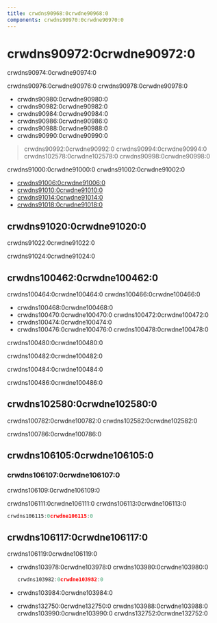 ```yaml
---
title: crwdns90968:0crwdne90968:0
components: crwdns90970:0crwdne90970:0
---
```


# crwdns90972:0crwdne90972:0

<p class="description">crwdns90974:0crwdne90974:0</p>

crwdns90976:0crwdne90976:0 crwdns90978:0crwdne90978:0

- crwdns90980:0crwdne90980:0
- crwdns90982:0crwdne90982:0
- crwdns90984:0crwdne90984:0
- crwdns90986:0crwdne90986:0
- crwdns90988:0crwdne90988:0
- crwdns90990:0crwdne90990:0

> crwdns90992:0crwdne90992:0 crwdns90994:0crwdne90994:0 crwdns102578:0crwdne102578:0 crwdns90998:0crwdne90998:0

crwdns91000:0crwdne91000:0 crwdns91002:0crwdne91002:0

- [crwdns91006:0crwdne91006:0](crwdns91004:0crwdne91004:0)
- [crwdns91010:0crwdne91010:0](crwdns91008:0crwdne91008:0)
- [crwdns91014:0crwdne91014:0](crwdns91012:0crwdne91012:0)
- [crwdns91018:0crwdne91018:0](crwdns91016:0crwdne91016:0)

## crwdns91020:0crwdne91020:0

crwdns91022:0crwdne91022:0

crwdns91024:0crwdne91024:0

## crwdns100462:0crwdne100462:0

crwdns100464:0crwdne100464:0 crwdns100466:0crwdne100466:0

- crwdns100468:0crwdne100468:0
- crwdns100470:0crwdne100470:0 crwdns100472:0crwdne100472:0
- crwdns100474:0crwdne100474:0
- crwdns100476:0crwdne100476:0 crwdns100478:0crwdne100478:0

crwdns100480:0crwdne100480:0

crwdns100482:0crwdne100482:0

crwdns100484:0crwdne100484:0

crwdns100486:0crwdne100486:0

## crwdns102580:0crwdne102580:0

crwdns100782:0crwdne100782:0 crwdns102582:0crwdne102582:0

crwdns100786:0crwdne100786:0

## crwdns106105:0crwdne106105:0

### crwdns106107:0crwdne106107:0

crwdns106109:0crwdne106109:0

crwdns106111:0crwdne106111:0 crwdns106113:0crwdne106113:0

```jsx
crwdns106115:0crwdne106115:0
```

## crwdns106117:0crwdne106117:0

crwdns106119:0crwdne106119:0

- crwdns103978:0crwdne103978:0 crwdns103980:0crwdne103980:0
    
    ```jsx
    crwdns103982:0crwdne103982:0
    ```

- crwdns103984:0crwdne103984:0
- crwdns132750:0crwdne132750:0 crwdns103988:0crwdne103988:0 crwdns103990:0crwdne103990:0 crwdns132752:0crwdne132752:0